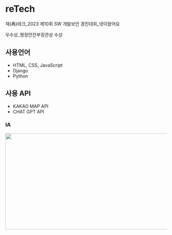 # reTech
재(再)테크_2023 제10회 SW 개발보안 경진대회_넷이왔어요  

우수상_행정안전부장관상 수상  


    
## 사용언어
* HTML, CSS, JavaScript
* Django
* Python  


## 사용 API
* KAKAO MAP API
* CHAT GPT API

### IA
<img src="https://user-images.githubusercontent.com/102302841/261834160-fa02f8da-e193-4cb6-8891-2f9cbf8921e3.png" width="1000" height="300">
